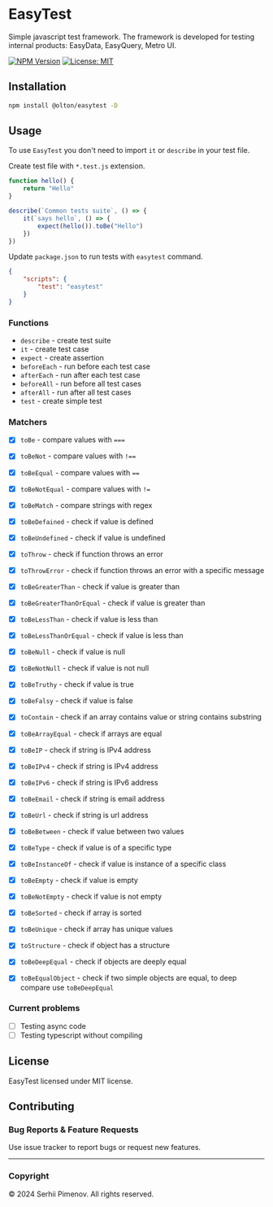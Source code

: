 # EasyTest

Simple javascript test framework. The framework is developed for testing internal products: EasyData, EasyQuery, Metro UI.

[![NPM Version](https://img.shields.io/npm/v/@olton/easytest)](https://www.npmjs.com/package/@olton/easytest)
[![License: MIT](https://img.shields.io/badge/License-MIT-blue.svg?color=7852a9)](https://opensource.org/licenses/MIT)

## Installation

```bash
npm install @olton/easytest -D
```

## Usage

To use `EasyTest` you don't need to import `it` or `describe` in your test file.


Create test file with `*.test.js` extension.
```javascript
function hello() {
    return "Hello"
}

describe(`Common tests suite`, () => {
    it(`says hello`, () => {
        expect(hello()).toBe("Hello")
    })
})
```

Update `package.json` to run tests with `easytest` command.
```json
{
    "scripts": {
        "test": "easytest"
    }
}
```

### Functions
- `describe` - create test suite
- `it` - create test case
- `expect` - create assertion
- `beforeEach` - run before each test case
- `afterEach` - run after each test case
- `beforeAll` - run before all test cases
- `afterAll` - run after all test cases
- `test` - create simple test

### Matchers
- [x] `toBe` - compare values with `===`
- [x] `toBeNot` - compare values with `!==`
- [x] `toBeEqual` - compare values with `==`
- [x] `toBeNotEqual` - compare values with `!=`
- [x] `toBeMatch` - compare strings with regex
- [x] `toBeDefained` - check if value is defined
- [x] `toBeUndefined` - check if value is undefined
- [x] `toThrow` - check if function throws an error
- [x] `toThrowError` - check if function throws an error with a specific message
- [x] `toBeGreaterThan` - check if value is greater than
- [x] `toBeGreaterThanOrEqual` - check if value is greater than
- [x] `toBeLessThan` - check if value is less than
- [x] `toBeLessThanOrEqual` - check if value is less than
- [x] `toBeNull` - check if value is null
- [x] `toBeNotNull` - check if value is not null
- [x] `toBeTruthy` - check if value is true
- [x] `toBeFalsy` - check if value is false
- [x] `toContain` - check if an array contains value or string contains substring
- [x] `toBeArrayEqual` - check if arrays are equal
- [x] `toBeIP` - check if string is IPv4 address
- [x] `toBeIPv4` - check if string is IPv4 address
- [x] `toBeIPv6` - check if string is IPv6 address
- [x] `toBeEmail` - check if string is email address
- [x] `toBeUrl` - check if string is url address
- [x] `toBeBetween` - check if value between two values
- [x] `toBeType` - check if value is of a specific type
- [x] `toBeInstanceOf` - check if value is instance of a specific class
- [x] `toBeEmpty` - check if value is empty
- [x] `toBeNotEmpty` - check if value is not empty
- [x] `toBeSorted` - check if array is sorted
- [x] `toBeUnique` - check if array has unique values
- [x] `toStructure` - check if object has a structure
- [x] `toBeDeepEqual` - check if objects are deeply equal
- [x] `toBeEqualObject` - check if two simple objects are equal, to deep compare use `toBeDeepEqual`


### Current problems
- [ ] Testing async code
- [ ] Testing typescript without compiling

## License
EasyTest licensed under MIT license.

## Contributing

### Bug Reports & Feature Requests
Use issue tracker to report bugs or request new features.

---
### Copyright
© 2024 Serhii Pimenov. All rights reserved.
